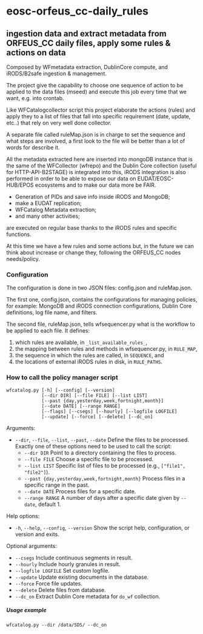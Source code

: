 # eosc-orfeus_cc-daily_rules
## ingestion data and extract metadata from ORFEUS_CC daily files, apply some rules & actions on data
Composed by WFmetadata extraction, DublinCore compute, and iRODS/B2safe ingestion & management.

The project give the capability to choose one sequence of action to be applied to the data files (mseed) and execute this job every time that we want,  e.g. into crontab.

Like  WFCatalogcollector script this project elaborate the actions (rules) and apply they to a list of files that fall into specific requirement (date, update, etc..) that rely on very well done collector.

A separate file called ruleMap.json is in charge to set the sequence and what steps are involved, a first look to the file will be better than a lot of words for describe it.

All the metadata extracted here are inserted into mongoDB instance that is the same of the WFCollector (wfrepo) and the Dublin Core collection (useful for HTTP-API-B2STAGE) is integrated into this, iRODS integration is also performed in order to be able to expose our data on EUDAT/EOSC-HUB/EPOS ecosystems and to make our data more be FAIR.

- Generation of PIDs and save info inside iRODS and MongoDB; 
- make a EUDAT replication;
- WFCatalog Metadata extraction;
- and many other activities;

 are executed on regular base thanks to the iRODS rules and specific functions.

At this time we have a few rules and some actions but, in the future we can think about increase or change they, following the ORFEUS_CC nodes needs/policy. 

### Configuration

The configuration is done in two JSON files: config.json and ruleMap.json.

The first one, config.json, contains the configurations for managing policies, for example: MongoDB and iRODS connection configurations, Dublin Core definitions, log file name, and filters.

The second file, ruleMap.json, tells wfsequencer.py what is the workflow to be applied to each file. It defines:
1) which rules are available, in `_list_available_rules_`,
1) the mapping between rules and methods in wfsequencer.py, in `RULE_MAP`,
1) the sequence in which the rules are called, in `SEQUENCE`, and
1) the locations of external iRODS rules in disk, in `RULE_PATHS`.

### How to call the policy manager script
```
wfcatalog.py [-h] [--config] [--version]
             [--dir DIR] [--file FILE] [--list LIST]
             [--past {day,yesterday,week,fortnight,month}]
             [--date DATE] [--range RANGE]
             [--flags] [--csegs] [--hourly] [--logfile LOGFILE]
             [--update] [--force] [--delete] [--dc_on]
```

Arguments:
* `--dir`, `--file`, `--list`, `--past`, `--date` Define the files to be processed. Exactly one of these options need to be used to call the script:
  * `--dir DIR` Point to a directory containing the files to process.
  * `--file FILE` Choose a specific file to be processed.
  * `--list LIST` Specific list of files to be processed (e.g., `["file1", "file2"]`).
  * `--past {day,yesterday,week,fortnight,month}` Process files in a specific range in the past.
  * `--date DATE` Process files for a specific date.
  * `--range RANGE` A number of days after a specific date given by `--date`, default 1.

Help options:
* `-h`, `--help`, `--config`, `--version` Show the script help, configuration, or version and exits.

Optional arguments:
* `--csegs` Include continuous segments in result.
* `--hourly` Include hourly granules in result.
* `--logfile LOGFILE` Set custom logfile.
* `--update` Update existing documents in the database.
* `--force` Force file updates.
* `--delete` Delete files from database.
* `--dc_on` Extract Dublin Core metadata for `do_wf` collection.

##### Usage example
```
wfcatalog.py --dir /data/SDS/ --dc_on
```
